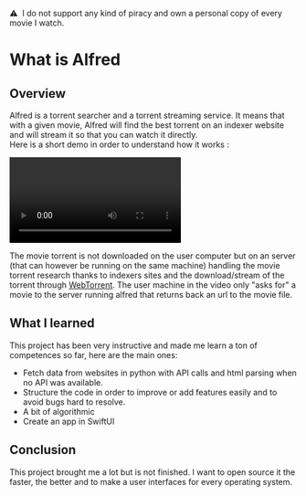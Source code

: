 ⚠️&nbsp; I do not support any kind of piracy and own a personal copy of every movie I watch.

# What is Alfred
## Overview
Alfred is a torrent searcher and a torrent streaming service. It means that with a given movie, Alfred will find the best torrent on an indexer website and will stream it so that you can watch it directly. <br /> Here is a short demo in order to understand how it works : 

<video src="https://user-images.githubusercontent.com/31992334/193637801-6d718e49-38f6-4606-9d54-1042fd0e914b.mov" controls="controls" style="max-width: 730px;">
</video>

The movie torrent is not downloaded on the user computer but on an server (that can however be running on the same machine) handling the movie torrent research thanks to indexers sites
and the download/stream of the torrent through [WebTorrent](https://github.com/webtorrent/webtorrent-cli). 
The user machine in the video only "asks for" a movie to the server running alfred that returns back an url to the movie file. 

## What I learned
This project has been very instructive and made me learn a ton of competences so far, here are the main ones:
   * Fetch data from websites in python with API calls and html parsing when no API was available.
   * Structure the code in order to improve or add features easily and to avoid bugs hard to resolve.
   * A bit of algorithmic 
   * Create an app in SwiftUI 

## Conclusion
This project brought me a lot but is not finished. I want to open source it the faster, the better and to make a user interfaces for every 
operating system. 